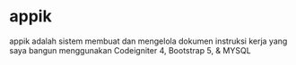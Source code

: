 # appik
appik adalah sistem membuat dan mengelola dokumen instruksi kerja yang saya bangun menggunakan Codeigniter 4, Bootstrap 5, &amp; MYSQL

